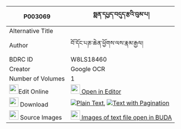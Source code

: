 |P003069|སྨན་དཔྱད་བདུད་རྩའི་བུམ་པ། 
| --- | --- 
|Alternative Title |
|Author| བོ་དོང་པཎ་ཆེན་ཕྱོགས་ལས་རྣམ་རྒྱལ།
|BDRC ID | W8LS18460
|Creator | Google OCR
|Number of Volumes| 1
|<img width="25" src="https://img.icons8.com/color/25/000000/edit-property.png">Edit Online| [<img width="25" src="https://avatars.githubusercontent.com/u/45091458?s=200&v=4"> Open in Editor](http://editor.openpecha.org/P003069)
|<img width="25" src="https://img.icons8.com/fluent/48/000000/download-2.png"/>  Download | [![](https://img.icons8.com/color/20/000000/txt.png)Plain Text](https://github.com/Openpecha/P003069/releases/download/v1/menche_du_tsa_i_bumpa_plain_P003069.zip), [![](https://img.icons8.com/color/20/000000/txt.png)Text with Pagination](https://github.com/Openpecha/P003069/releases/download/v1/menche_du_tsa_i_bumpa_pages_P003069.zip)
|<img width="25" src="https://img.icons8.com/plasticine/100/000000/pictures-folder.png"/>  Source Images | [<img width="25" src="https://library.bdrc.io/icons/BUDA-small.svg"> Images of text file open in BUDA](https://library.bdrc.io/show/bdr:W8LS18460)